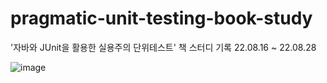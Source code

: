 # pragmatic-unit-testing-book-study
'자바와 JUnit을 활용한 실용주의 단위테스트' 책 스터디 기록
22.08.16 ~ 22.08.28

![image](https://user-images.githubusercontent.com/92678171/185040651-b905a0e1-5859-4783-b2e3-f8765b3544ce.png)
